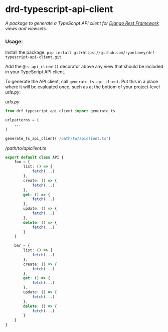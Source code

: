 # drd-typescript-api-client

_A package to generate a TypeScript API client for [Django Rest Framework](https://www.django-rest-framework.org/) views and viewsets._

### Usage:

Install the package.
`pip install git+https://github.com/ryanlaney/drf-typescript-api-client.git`

Add the `@ts_api_client()` decorator above any view that should be included in your TypeScript API client.

To generate the API client, call `generate_ts_api_client`. Put this in a place where it will be evaluated once, such as at the bottom of your project-level _urls.py_.

_urls.py_

```python
from drf_typescript_api_client import generate_ts

urlpatterns = (
    ...
)

generate_ts_api_client('/path/to/apiclient.ts')
```

_/path/to/apiclient.ts_

```typescript
export default class API {
    foo = {
        list: () => {
            fetch(...)
        },
        create: () => {
            fetch(...)
        },
        get: () => {
            fetch(...)
        },
        update: () => {
            fetch(...)
        },
        delete: () => {
            fetch(...)
        }
    }

    bar = {
        list: () => {
            fetch(...)
        },
        create: () => {
            fetch(...)
        },
        get: () => {
            fetch(...)
        },
        update: () => {
            fetch(...)
        },
        delete: () => {
            fetch(...)
        }
    }
}
```
